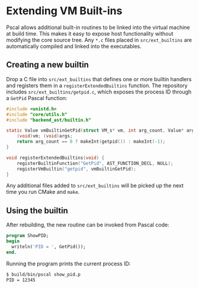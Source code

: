 # Extending VM Built-ins

Pscal allows additional built-in routines to be linked into the virtual
machine at build time.  This makes it easy to expose host functionality
without modifying the core source tree.  Any `*.c` files placed in
`src/ext_builtins` are automatically compiled and linked into the
executables.

## Creating a new builtin

Drop a C file into `src/ext_builtins` that defines one or more builtin
handlers and registers them in a `registerExtendedBuiltins` function.
The repository includes `src/ext_builtins/getpid.c`, which exposes the
process ID through a `GetPid` Pascal function:

```c
#include <unistd.h>
#include "core/utils.h"
#include "backend_ast/builtin.h"

static Value vmBuiltinGetPid(struct VM_s* vm, int arg_count, Value* args) {
    (void)vm; (void)args;
    return arg_count == 0 ? makeInt(getpid()) : makeInt(-1);
}

void registerExtendedBuiltins(void) {
    registerBuiltinFunction("GetPid", AST_FUNCTION_DECL, NULL);
    registerVmBuiltin("getpid", vmBuiltinGetPid);
}
```

Any additional files added to `src/ext_builtins` will be picked up the
next time you run CMake and `make`.

## Using the builtin

After rebuilding, the new routine can be invoked from Pascal code:

```pascal
program ShowPID;
begin
  writeln('PID = ', GetPid());
end.
```

Running the program prints the current process ID:

```sh
$ build/bin/pscal show_pid.p
PID = 12345
```
